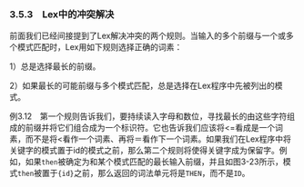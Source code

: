 ### 3.5.3　Lex中的冲突解决

前面我们已经间接提到了Lex解决冲突的两个规则。当输入的多个前缀与一个或多个模式匹配时，Lex用如下规则选择正确的词素：

1）总是选择最长的前缀。

2）如果最长的可能前缀与多个模式匹配，总是选择在Lex程序中先被列出的模式。

例3.12　第一个规则告诉我们，要持续读入字母和数位，寻找最长的由这些字符组成的前缀并将它们组合成为一个标识符。它也告诉我们应该将<=看成是一个词素，而不是将<看作一个词素、再将＝看作下一个词素。如果我们在Lex程序中将关键字的模式置于id的模式之前，那么第二个规则将使得关键字成为保留字。例如，如果`then`被确定为和某个模式匹配的最长输入前缀，并且如图3-23所示，模式`then`被置于`{id}`之前，那么返回的词法单元将是`THEN`，而不是`ID`。
